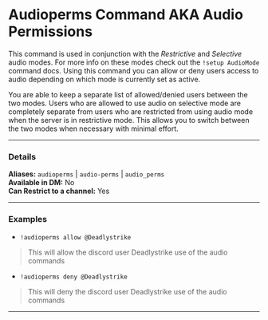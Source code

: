 # Audioperms Command AKA Audio Permissions

This command is used in conjunction with the *Restrictive* and *Selective* audio modes. For more info on these modes check out the `!setup AudioMode` command docs. Using this command you can allow or deny users access to audio depending on which mode is currently set as active.

You are able to keep a separate list of allowed/denied users between the two modes. Users who are allowed to use audio on selective mode are completely separate from users who are restricted from using audio mode when the server is in restrictive mode. This allows you to switch between the two modes when necessary with minimal effort.
***
### Details

**Aliases:** `audioperms` | `audio-perms` | `audio_perms`  
**Available in DM:** No  
**Can Restrict to a channel:** Yes  
***
### Examples

* `!audioperms allow @Deadlystrike`
> This will allow the discord user Deadlystrike use of the audio commands
* `!audioperms deny @Deadlystrike`
> This will deny the discord user Deadlystrike use of the audio commands
***

